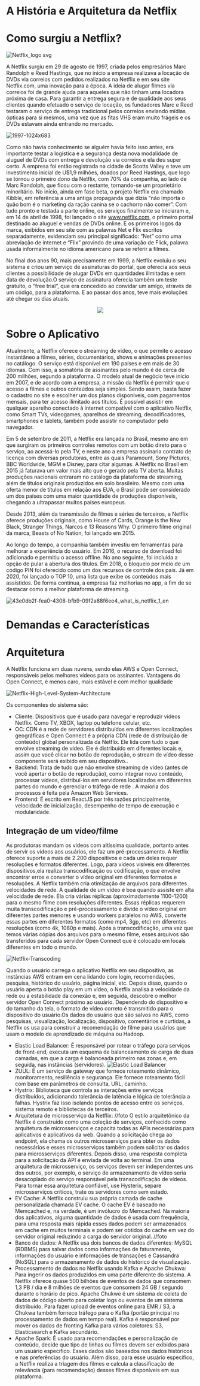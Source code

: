 # A História e Arquitetura da Netflix

# Como surgiu a Netflix? 

![Netflix_logo svg](https://user-images.githubusercontent.com/79367218/234593132-00f2b32e-b4b9-4ee2-83bc-855d64811528.png)

A Netflix surgiu em 29 de agosto de 1997, criada pelos empresários Marc Randolph e Reed Hastings, que no início a empresa realizava a locação de DVDs via correios com pedidos realizados na Netflix e em seu site Netflix.com, uma inovação para a época.
A ideia de alugar filmes via correios foi de grande ajuda para aqueles que não tinham uma locadora próxima de casa. Para garantir a entrega segura e de qualidade aos seus clientes quando efetuado o serviço de locação, os fundadores Marc e Reed testaram o serviço de entrega tradicional pelos correios enviando mídias ópticas para si mesmos, uma vez que as fitas VHS eram muito frágeis e os DVDs estavam ainda entrando no mercado.

![1997-1024x683](https://user-images.githubusercontent.com/79367218/234585050-8fb23f11-e6a1-43c2-97d7-92afd7a6aafe.png)

Como não havia conhecimento se alguém havia feito isso antes, era importante testar a logística e a segurança desta nova modalidade de aluguel de DVDs com entrega e devolução via correios e ela deu super certo. A empresa foi então registrada na cidade de Scotts Valley e teve um investimento inicial de U$1,9 milhões, doados por Reed Hastings, que logo se tornou o primeiro dono da Netflix, com 70% da companhia, ao lado de Marc Randolph, que ficou com o restante, tornando-se um proprietário minoritário.
No início, ainda em fase beta, o projeto Netflix era chamado Kibble, em referência a uma antiga propaganda que dizia “não importa o quão bom é o marketing da ração canina se o cachorro não comer”. Com tudo pronto e testada a parte online, os serviços finalmente se iniciaram e, em 14 de abril de 1998, foi lançado o site www.netflix.com, o primeiro portal destinado ao aluguel e vendas de DVDs online. E os primeiros logos da marca, exibidos em seu site com as palavras Net e Flix escritos separadamente, evidenciam seu principal significado: “Net” como uma abreviação de internet e “Flix” provindo de uma variação de Flick, palavra usada informalmente no idioma americano para se referir a filmes.

No final dos anos 90, mais precisamente em 1999, a Netflix evoluiu o seu sistema e criou um serviço de assinaturas do portal, que oferecia aos seus clientes a possibilidade de alugar DVDs em quantidades ilimitadas e sem data de devolução.O serviço de assinatura oferecia também um teste gratuito, o “free trial“, que era concedido ao convidar um amigo, através de um código, para a plataforma. E ao passar dos anos, teve mais evoluções até chegar os dias atuais.

<div align="center">
<img src="https://user-images.githubusercontent.com/79367218/234588555-52eeca6d-a8ce-4b68-8e76-7026bb34fcb7.jpg" />
</div>

# Sobre o Aplicativo

Atualmente, a Netflix oferece o streaming de vídeo, o que permite o acesso instantâneo a filmes, séries, documentários, shows e animações presentes no catálogo. O serviço está disponível em 190 países e em mais de 30 idiomas. Com isso, a somatória de assinantes pelo mundo é de cerca de 200 milhões, segundo a plataforma. 
O modelo atual de negócio teve início em 2007, e de acordo com a empresa, a missão da Netflix é permitir que o acesso a filmes e outros conteúdos seja simples. Sendo assim, basta fazer o cadastro no site e escolher um dos planos disponíveis, com pagamentos mensais, para ter acesso ilimitado aos títulos.
É possível assistir em qualquer aparelho conectado à internet compatível com o aplicativo Netflix, como Smart TVs, videogames, aparelhos de streaming, decodificadores, smartphones e tablets, também pode assistir no computador pelo navegador. 

Em 5 de setembro de 2011, a Netflix era lançada no Brasil, mesmo ano em que surgiram os primeiros controles remotos com um botão direto para o serviço, ao acessá-lo pela TV, e neste ano a empresa assinaria contrato de licença com diversas produtoras, entre as quais Paramount, Sony Pictures, BBC Worldwide, MGM e Disney, para citar algumas. A Netflix no Brasil em 2015 já faturava um valor mais alto que o gerado pela TV aberta.
Muitas produções nacionais entraram no catálogo da plataforma de streaming, além de títulos originais produzidos em solo brasileiro. Mesmo com uma oferta menor de títulos em relação aos EUA, o Brasil pode ser considerado um dos países com uma maior quantidade de produções disponíveis, chegando a ultrapassar muitos países europeus.

Desde 2013, além da transmissão de filmes e séries de terceiros, a Netflix oferece produções originais, como House of Cards, Orange is the New Black, Stranger Things, Narcos e 13 Reasons Why. O primeiro filme original da marca, Beasts of No Nation, foi lançado em 2015.

Ao longo do tempo, a companhia também investiu em ferramentas para melhorar a experiência do usuário. Em 2016, o recurso de download foi adicionado e permitiu o acesso offline. No ano seguinte, foi incluída a opção de pular a abertura dos títulos. Em 2018, o bloqueio por meio de um código PIN foi oferecido como um dos recursos de controle dos pais. Já em 2020, foi lançado o TOP 10, uma lista que exibe os conteúdos mais assistidos. De forma contínua, a empresa faz melhorias no app, a fim de se destacar como a melhor plataforma de streaming.  

![43e0db2f-fea0-4308-bfb9-09f2a88f6ee4_what_is_netflix_1_en](https://user-images.githubusercontent.com/79367218/234594650-8a9afc53-00ca-428d-a1e1-f218c906db4b.png)


# Demandas e Características 

# Arquitetura

A Netflix funciona em duas nuvens, sendo elas AWS e  Open Connect, responsáveis pelos melhores vídeos para os assinantes.
Vantagens do Open Connect, é menos caro, mais estável e com melhor qualidade

![Netflix-High-Level-System-Architecture](https://user-images.githubusercontent.com/79367218/235012780-b5fe3c30-d79c-45fa-9fcf-63dd1cbe3455.png)

Os componentes do sistema são:

* Cliente: Dispositivos que é usado para navegar e reproduzir vídeos Netflix. Como TV, XBOX, laptop ou telefone celular, etc.
* OC: CDN é a rede de servidores distribuídos em diferentes localizações geográficas e Open Connect é a própria CDN (rede de distribuição de conteúdo) global personalizada da Netflix. Ele lida com tudo o que envolve streaming de vídeo. Ele é distribuído em diferentes locais e, assim que você clicar no botão de reprodução, o stream de vídeo desse componente será exibido em seu dispositivo..
* Backend: Trata de tudo que não envolve streaming de vídeo (antes de você apertar o botão de reprodução), como integrar novo conteúdo, processar vídeos, distribuí-los em servidores localizados em diferentes partes do mundo e gerenciar o tráfego de rede . A maioria dos processos é feita pela Amazon Web Services.
* Frontend: É escrito em ReactJS por três razões principalmente, velocidade de inicialização, desempenho de tempo de execução e modularidade. 

## Integração de um vídeo/filme

As produtoras mandam os vídeos com altíssima qualidade, portanto antes de servir os vídeos aos usuários, ele faz um pré-processamento. A Netflix oferece suporte a mais de 2.200 dispositivos e cada um deles requer resoluções e formatos diferentes. Logo, para vídeos visíveis em diferentes dispositivos,ela realiza transcodificação ou codificação, o que envolve encontrar erros e converter o vídeo original em diferentes formatos e resoluções.
A Netflix também cria otimização de arquivos para diferentes velocidades de rede. A qualidade de um vídeo é boa quando assiste em alta velocidade de rede. Ela cria várias réplicas (aproximadamente 1100-1200) para o mesmo filme com resoluções diferentes. Essas réplicas requerem muita transcodificação e pré-processamento e divide o vídeo original em diferentes partes menores e usando workers paralelos no AWS, converte essas partes em diferentes formatos (como mp4, 3gp, etc) em diferentes resoluções (como 4k, 1080p e mais). 
Após a transcodificação, uma vez que temos várias cópias dos arquivos para o mesmo filme, esses arquivos são transferidos para cada servidor Open Connect que é colocado em locais diferentes em todo o mundo.

![Netflix-Transcoding](https://user-images.githubusercontent.com/79367218/235013780-7d175970-b307-48f6-90f4-e7bbc233fb40.png)

Quando o usuário carrega o aplicativo Netflix em seu dispositivo, as instâncias AWS entram em cena lidando com login, recomendações, pesquisa, histórico do usuário, página inicial, etc. Depois disso, quando o usuário aperta o botão play em um vídeo, o Netflix analisa a velocidade da rede ou a estabilidade da conexão e, em seguida, descobre o melhor servidor Open Connect próximo ao usuário. Dependendo do dispositivo e do tamanho da tela, o formato de vídeo correto é transmitido para o dispositivo do usuário.Os dados do usuário que são salvos no AWS, como pesquisas, visualização, localização, dispositivo, comentários e curtidas, a Netflix os usa para construir a recomendação de filme para usuários que usam o modelo de aprendizado de máquina ou Hadoop. 

* Elastic Load Balancer: É responsável por rotear o tráfego para serviços de front-end, executa um esquema de balanceamento de carga de duas camadas, em que a carga é balanceada primeiro nas zonas e, em seguida, nas instâncias (servidores). 
![Elastic Load Balancer](https://user-images.githubusercontent.com/79367218/235373800-eb4a4e02-5838-499b-9593-63a58d0a527a.jpg) 
* ZUUL: É um serviço de gateway que fornece roteamento dinâmico, monitoramento, resiliência e segurança. Ele fornece roteamento fácil com base em parâmetros de consulta, URL, caminho.
* Hystrix: Biblioteca que controla as interações entre serviços distribuídos, adicionando tolerância de latência e lógica de tolerância a falhas. Hystrix faz isso isolando pontos de acesso entre os serviços, sistema remoto e bibliotecas de terceiros.
* Arquitetura de microsserviço da Netflix:
//foto
O estilo arquitetônico da Netflix é construído como uma coleção de serviços, conhecido como arquitetura de microsserviços e capacita todas as APIs necessárias para aplicativos e aplicativos da web. Quando a solicitação chega ao endpoint, ela chama os outros microsserviços para obter os dados necessários e esses microsserviços também podem solicitar os dados para microsserviços diferentes. Depois disso, uma resposta completa para a solicitação da API é enviada de volta ao terminal. Em uma arquitetura de microsserviço, os serviços devem ser independentes uns dos outros, por exemplo, o serviço de armazenamento de vídeo seria desacoplado do serviço responsável pela transcodificação de vídeos. Para tornar essa arquitetura confiável, use Hysterix, separe microsserviços críticos, trate os servidores como sem estado.
* EV Cache: A Netflix construiu sua própria camada de cache personalizada chamada EV cache. O cache EV é baseado no Memcached e, na verdade, é um invólucro do Memcached. Na maioria dos aplicativos, alguma quantidade de dados é usada com frequência, para uma resposta mais rápida esses dados podem ser armazenados em cache em muitos terminais e podem ser obtidos do cache em vez do servidor original reduzindo a carga do servidor original.
//foto
* Banco de dados: A Netflix usa dois bancos de dados diferentes: MySQL (RDBMS) para salvar dados como informações de faturamento, informações do usuário e informações de transações e Cassandra (NoSQL) para o armazenamento de dados do histórico de visualização.
* Processamento de dados no Netflix usando Kafka e Apache Chukwa: Para ingerir os dados produzidos em uma parte diferente do sistema. A Netflix oferece quase 500 bilhões de eventos de dados que consomem 1,3 PB / dia e 8 milhões de eventos que consomem 24 GB / segundo durante o horário de pico. Apache Chukwe é um sistema de coleta de dados de código aberto para coletar logs ou eventos de um sistema distribuído. Para fazer upload de eventos online para EMR / S3, a Chukwa também fornece tráfego para o Kafka (portão principal no processamento de dados em tempo real). Kafka é responsável por mover os dados de fronting Kafka para vários coletores: S3, Elasticsearch e Kafka secundário.
* Apache Spark: É usado para recomendações e personalização de conteúdo, decide que tipo de linhas ou filmes devem ser exibidos para um usuário específico. Esses dados são baseados nos dados históricos e nas preferências do usuário. Além disso, para esse usuário específico, a Netflix realiza a triagem dos filmes e calcula a classificação de relevância (para recomendação) desses filmes disponíveis em sua plataforma. 
